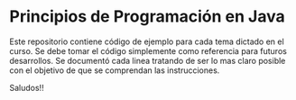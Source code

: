 # Principios de Programación en Java
Este repositorio contiene código de ejemplo para cada tema dictado en el curso. Se debe tomar el código simplemente como referencia para futuros desarrollos. Se documentó cada linea tratando de ser lo mas claro posible con el objetivo de que se comprendan las instrucciones.

Saludos!!

